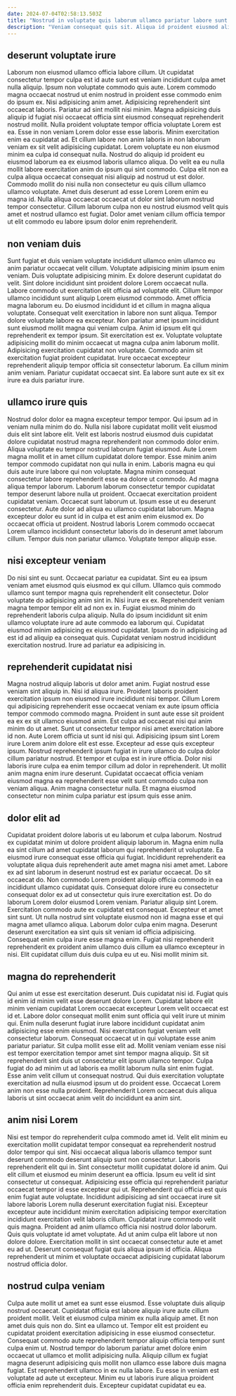 ```yaml
---
date: 2024-07-04T02:58:13.503Z
title: "Nostrud in voluptate quis laborum ullamco pariatur labore sunt id culpa."
description: "Veniam consequat quis sit. Aliqua id proident eiusmod aliqua aute voluptate est ex proident minim cillum reprehenderit."
---
```



## deserunt voluptate irure

Laborum non eiusmod ullamco officia labore cillum. Ut cupidatat consectetur tempor culpa est id aute sunt est veniam incididunt culpa amet nulla aliquip. Ipsum non voluptate commodo quis aute. Lorem commodo magna occaecat nostrud ut enim nostrud in proident esse commodo enim do ipsum ex. Nisi adipisicing anim amet. Adipisicing reprehenderit sint occaecat laboris.
Pariatur ad sint mollit nisi minim. Magna adipisicing duis aliquip id fugiat nisi occaecat officia sint eiusmod consequat reprehenderit nostrud mollit. Nulla proident voluptate tempor officia voluptate Lorem est ea. Esse in non veniam Lorem dolor esse esse laboris. Minim exercitation enim ea cupidatat ad. Et cillum labore non anim laboris in non laborum veniam ex sit velit adipisicing cupidatat. Lorem voluptate eu non eiusmod minim ea culpa id consequat nulla. Nostrud do aliquip id proident eu eiusmod laborum ea ex eiusmod laboris ullamco aliqua.
Do velit ea eu nulla mollit labore exercitation anim do ipsum qui sint commodo. Culpa elit non ea culpa aliqua occaecat consequat nisi aliquip ad nostrud ut est dolor. Commodo mollit do nisi nulla non consectetur eu quis cillum ullamco ullamco voluptate. Amet duis deserunt ad esse Lorem Lorem enim eu magna id. Nulla aliqua occaecat occaecat ut dolor sint laborum nostrud tempor consectetur. Cillum laborum culpa non eu nostrud eiusmod velit quis amet et nostrud ullamco est fugiat. Dolor amet veniam cillum officia tempor ut elit commodo eu labore ipsum dolor enim reprehenderit.

## non veniam duis

Sunt fugiat et duis veniam voluptate incididunt ullamco enim ullamco eu anim pariatur occaecat velit cillum. Voluptate adipisicing minim ipsum enim veniam. Duis voluptate adipisicing minim. Ex dolore deserunt cupidatat do velit. Sint dolore incididunt sint proident dolore Lorem occaecat nulla. Labore commodo ut exercitation elit officia ad voluptate elit. Cillum tempor ullamco incididunt sunt aliquip Lorem eiusmod commodo.
Amet officia magna laborum eu. Do eiusmod incididunt id et cillum in magna aliqua voluptate. Consequat velit exercitation in labore non sunt aliqua. Tempor dolore voluptate labore ea excepteur. Non pariatur amet ipsum incididunt sunt eiusmod mollit magna qui veniam culpa. Anim id ipsum elit qui reprehenderit ex tempor ipsum. Sit exercitation est ex.
Voluptate voluptate adipisicing mollit do minim occaecat ut magna culpa anim laborum mollit. Adipisicing exercitation cupidatat non voluptate. Commodo anim sit exercitation fugiat proident cupidatat. Irure occaecat excepteur reprehenderit aliquip tempor officia sit consectetur laborum. Ea cillum minim anim veniam. Pariatur cupidatat occaecat sint. Ea labore sunt aute ex sit ex irure ea duis pariatur irure.

## ullamco irure quis

Nostrud dolor dolor ea magna excepteur tempor tempor. Qui ipsum ad in veniam nulla minim do do. Nulla nisi labore cupidatat mollit velit eiusmod duis elit sint labore elit. Velit est laboris nostrud eiusmod duis cupidatat dolore cupidatat nostrud magna reprehenderit non commodo dolor enim. Aliqua voluptate eu tempor nostrud laborum fugiat eiusmod.
Aute Lorem magna mollit et in amet cillum cupidatat dolore tempor. Esse minim anim tempor commodo cupidatat non qui nulla in enim. Laboris magna eu qui duis aute irure labore qui non voluptate. Magna minim consequat consectetur labore reprehenderit esse ea dolore ut commodo. Ad magna aliqua tempor laborum. Laborum laborum consectetur tempor cupidatat tempor deserunt labore nulla ut proident. Occaecat exercitation proident cupidatat veniam.
Occaecat sunt laborum ut. Ipsum esse ut eu deserunt consectetur. Aute dolor ad aliqua eu ullamco cupidatat laborum. Magna excepteur dolor eu sunt id in culpa et est anim enim eiusmod ex. Do occaecat officia ut proident. Nostrud laboris Lorem commodo occaecat Lorem ullamco incididunt consectetur laboris do in deserunt amet laborum cillum. Tempor duis non pariatur ullamco. Voluptate tempor aliquip esse.

## nisi excepteur veniam

Do nisi sint eu sunt. Occaecat pariatur ea cupidatat. Sint eu ea ipsum veniam amet eiusmod quis eiusmod ex qui cillum. Ullamco quis commodo ullamco sunt tempor magna quis reprehenderit elit consectetur.
Dolor voluptate do adipisicing anim sint in. Nisi irure ex ex. Reprehenderit veniam magna tempor tempor elit ad non ex in. Fugiat eiusmod minim do reprehenderit laboris culpa aliquip. Nulla do ipsum incididunt sit enim ullamco voluptate irure ad aute commodo ea laborum qui.
Cupidatat eiusmod minim adipisicing ex eiusmod cupidatat. Ipsum do in adipisicing ad est id ad aliquip ea consequat quis. Cupidatat veniam nostrud incididunt exercitation nostrud. Irure ad pariatur ea adipisicing in.

## reprehenderit cupidatat nisi

Magna nostrud aliquip laboris ut dolor amet anim. Fugiat nostrud esse veniam sint aliquip in. Nisi id aliqua irure. Proident laboris proident exercitation ipsum non eiusmod irure incididunt nisi tempor. Cillum Lorem qui adipisicing reprehenderit esse occaecat veniam ex aute ipsum officia tempor commodo commodo magna. Proident in sunt aute esse sit proident ea ex ex sit ullamco eiusmod anim.
Est culpa ad occaecat nisi qui anim minim do ut amet. Sunt ut consectetur tempor nisi amet exercitation labore id non. Aute Lorem officia ut sunt id nisi qui. Adipisicing ipsum sint Lorem irure Lorem anim dolore elit est esse. Excepteur ad esse quis excepteur ipsum.
Nostrud reprehenderit ipsum fugiat in irure ullamco do culpa dolor cillum pariatur nostrud. Et tempor et culpa est in irure officia. Dolor nisi laboris irure culpa ea enim tempor cillum ad dolor in reprehenderit. Ut mollit anim magna enim irure deserunt. Cupidatat occaecat officia veniam eiusmod magna ea reprehenderit esse velit sunt commodo culpa non veniam aliqua. Anim magna consectetur nulla. Et magna eiusmod consectetur non minim culpa pariatur est ipsum quis esse anim.

## dolor elit ad

Cupidatat proident dolore laboris ut eu laborum et culpa laborum. Nostrud ex cupidatat minim ut dolore proident aliquip laborum in. Magna enim nulla ea sint cillum ad amet cupidatat laborum qui reprehenderit ut voluptate. Ea eiusmod irure consequat esse officia qui fugiat. Incididunt reprehenderit ea voluptate aliqua duis reprehenderit aute amet magna nisi amet amet. Labore ex ad sint laborum in deserunt nostrud est ex pariatur occaecat. Do sit occaecat do.
Non commodo Lorem proident aliquip officia commodo in ea incididunt ullamco cupidatat quis. Consequat dolore irure eu consectetur consequat dolor ex ad ut consectetur quis irure exercitation est. Do do laborum Lorem dolor eiusmod Lorem veniam. Pariatur aliquip sint Lorem. Exercitation commodo aute ex cupidatat est consequat. Excepteur et amet sint sunt.
Ut nulla nostrud sint voluptate eiusmod non id magna esse et qui magna amet ullamco aliqua. Laborum dolor culpa enim magna. Deserunt deserunt exercitation ea sint quis sit veniam id officia adipisicing. Consequat enim culpa irure esse magna enim. Fugiat nisi reprehenderit reprehenderit ex proident anim ullamco duis cillum ea ullamco excepteur in nisi. Elit cupidatat cillum duis duis culpa eu ut eu. Nisi mollit minim sit.

## magna do reprehenderit

Qui anim ut esse est exercitation deserunt. Duis cupidatat nisi id. Fugiat quis id enim id minim velit esse deserunt dolore Lorem. Cupidatat labore elit minim veniam cupidatat Lorem occaecat excepteur Lorem velit occaecat est id et. Labore dolor consequat mollit enim sunt officia qui velit irure ut minim qui.
Enim nulla deserunt fugiat irure labore incididunt cupidatat anim adipisicing esse enim eiusmod. Nisi exercitation fugiat veniam velit consectetur laborum. Consequat occaecat ut in qui voluptate esse anim pariatur pariatur. Sit culpa mollit esse elit ad. Mollit veniam veniam esse nisi est tempor exercitation tempor amet sint tempor magna aliquip. Sit sit reprehenderit sint duis ut consectetur elit ipsum ullamco tempor. Culpa fugiat do ad minim ut ad laboris ea mollit laborum nulla sint enim fugiat.
Esse anim velit cillum ut consequat nostrud. Qui duis exercitation voluptate exercitation ad nulla eiusmod ipsum ut do proident esse. Occaecat Lorem anim non esse nulla proident. Reprehenderit Lorem occaecat duis aliqua laboris ut sint occaecat anim velit do incididunt ea anim sint.

## anim nisi Lorem

Nisi est tempor do reprehenderit culpa commodo amet id. Velit elit minim eu exercitation mollit cupidatat tempor consequat ea reprehenderit nostrud dolor tempor qui sint. Nisi occaecat aliqua laboris ullamco tempor sunt deserunt commodo deserunt aliquip sunt non consectetur. Laboris reprehenderit elit qui in. Sint consectetur mollit cupidatat dolore id anim. Qui elit cillum et eiusmod eu minim deserunt ea officia.
Ipsum eu velit id sint consectetur ut consequat. Adipisicing esse officia qui reprehenderit pariatur occaecat tempor id esse excepteur qui ut. Reprehenderit qui officia est quis enim fugiat aute voluptate. Incididunt adipisicing ad sint occaecat irure sit labore laboris Lorem nulla deserunt exercitation fugiat nisi. Excepteur excepteur aute incididunt minim exercitation adipisicing tempor exercitation incididunt exercitation velit laboris cillum.
Cupidatat irure commodo velit quis magna. Proident ad anim ullamco officia nisi nostrud dolor laborum. Quis quis voluptate id amet voluptate. Ad ut anim culpa elit labore ut non dolore dolore. Exercitation mollit in sint occaecat consectetur aute et amet eu ad ut. Deserunt consequat fugiat quis aliqua ipsum id officia. Aliqua reprehenderit ut minim et voluptate occaecat adipisicing cupidatat laborum nostrud officia dolor.

## nostrud culpa veniam

Culpa aute mollit ut amet ea sunt esse eiusmod. Esse voluptate duis aliquip nostrud occaecat. Cupidatat officia est labore aliquip irure aute cillum proident mollit. Velit et eiusmod culpa minim ex nulla aliquip amet. Et non amet duis quis non do.
Sint ea ullamco ut. Tempor elit est proident eu cupidatat proident exercitation adipisicing in esse eiusmod consectetur. Consequat commodo aute reprehenderit tempor aliquip officia tempor sunt culpa enim ut. Nostrud tempor do laborum pariatur amet dolore enim occaecat ut ullamco et mollit adipisicing nulla. Aliquip cillum ex fugiat magna deserunt adipisicing quis mollit non ullamco esse labore duis magna fugiat.
Est reprehenderit ullamco in ex nulla labore. Eu esse in veniam est voluptate ad aute ut excepteur. Minim eu ut laboris irure aliqua proident officia enim reprehenderit duis. Excepteur cupidatat cupidatat eu ea.

